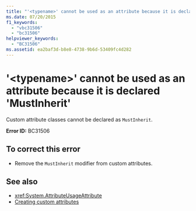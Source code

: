 ```yaml
---
title: "'<typename>' cannot be used as an attribute because it is declared 'MustInherit'"
ms.date: 07/20/2015
f1_keywords: 
  - "vbc31506"
  - "bc31506"
helpviewer_keywords: 
  - "BC31506"
ms.assetid: ea2baf3d-b8e8-4738-9b6d-53409fc4d282
---
```

# '\<typename>' cannot be used as an attribute because it is declared 'MustInherit'
Custom attribute classes cannot be declared as `MustInherit`.  
  
 **Error ID:** BC31506  
  
## To correct this error  
  
- Remove the `MustInherit` modifier from custom attributes.  
  
## See also

- <xref:System.AttributeUsageAttribute>
- [Creating custom attributes](../programming-guide/concepts/attributes/creating-custom-attributes.md)
